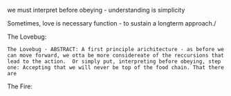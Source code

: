 we must interpret before obeying - understanding is simplicity

Sometimes, love is necessary function - to sustain a longterm approach./ 

The Lovebug: 

	The Lovebug - ABSTRACT: A first principle arichitecture - as before we can move forward, we otta be more considereate of the reccursions that lead to the action.  Or simply put, interpreting before obeying, step one: Accepting that we will never be top of the food chain. That there are 			
			

The Fire:
	




